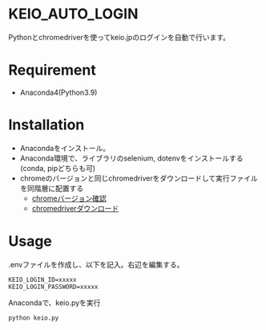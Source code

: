# KEIO_AUTO_LOGIN
Pythonとchromedriverを使ってkeio.jpのログインを自動で行います。

# Requirement

* Anaconda4(Python3.9)

# Installation

- Anacondaをインストール。
- Anaconda環境で、ライブラリのselenium, dotenvをインストールする(conda, pipどちらも可)
- chromeのバージョンと同じchromedriverをダウンロードして実行ファイルを同階層に配置する
  - [chromeバージョン確認](chrome://settings/help)
  - [chromedriverダウンロード](https://chromedriver.chromium.org/downloads)

# Usage

.envファイルを作成し、以下を記入。右辺を編集する。

```
KEIO_LOGIN_ID=xxxxx
KEIO_LOGIN_PASSWORD=xxxxx
```

Anacondaで、keio.pyを実行

```:bash
python keio.py
```
